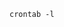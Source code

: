 <!-- usedin: [ _includes/_inlines/Tutorials/common/2013-01-20-whenever/2013-01-20-whenever_note.md] -->

```
crontab -l
```
